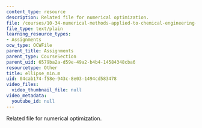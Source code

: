 ```yaml
---
content_type: resource
description: Related file for numerical optimization.
file: /courses/10-34-numerical-methods-applied-to-chemical-engineering-fall-2005/04cab174f58e943c8e031494cd583478_ellipse_min.m
file_type: text/plain
learning_resource_types:
- Assignments
ocw_type: OCWFile
parent_title: Assignments
parent_type: CourseSection
parent_uid: 6579ba2a-d59e-49a2-b4b4-14584348cba6
resourcetype: Other
title: ellipse_min.m
uid: 04cab174-f58e-943c-8e03-1494cd583478
video_files:
  video_thumbnail_file: null
video_metadata:
  youtube_id: null
---
```

Related file for numerical optimization.

